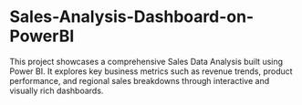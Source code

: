 # Sales-Analysis-Dashboard-on-PowerBI
This project showcases a comprehensive Sales Data Analysis built using Power BI. It explores key business metrics such as revenue trends, product performance, and regional sales breakdowns through interactive and visually rich dashboards.
